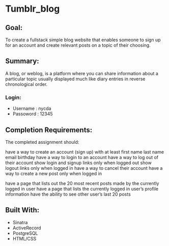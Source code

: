 # Tumblr_blog
## Goal: 
To create a fullstack simple blog website that enables someone to sign up for an account and create relevant posts on a topic of their choosing.
## Summary:
A blog, or weblog, is a platform where you can share information about a particular topic usually displayed much like diary entries in reverse chronological order.
### Login:
* Username : nycda
* Passoword : 12345
## Completion Requirements:
The completed assignment should:

have a way to create an account (sign up) with at least
first name
last name
email
birthday
have a way to login to an account
have a way to log out of their account
show login and signup links only when logged out
show logout links only when logged in
have a way to cancel their account
have a way to create a new post only when logged in

have a page that lists out the 20 most recent posts made by the currently logged in user
have a page that lists the currently logged in user’s profile information
have the ability to see other user’s last 20 posts
## Built With:
* Sinatra
* ActiveRecord
* PostgreSQL
* HTML/CSS

